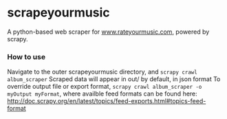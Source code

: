 # scrapeyourmusic
A python-based web scraper for www.rateyourmusic.com, powered by scrapy.

### How to use
Navigate to the outer scrapeyourmusic directory, and
`scrapy crawl album_scraper`
Scraped data will appear in out/ by default, in json format
To override output file or export format,
`scrapy crawl album_scraper -o myOutput myFormat`,
where availble feed formats can be found here:
http://doc.scrapy.org/en/latest/topics/feed-exports.html#topics-feed-format